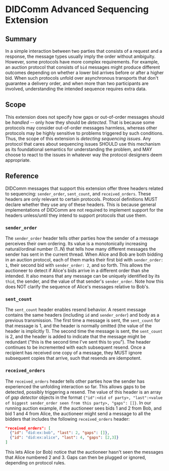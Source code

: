 # DIDComm Advanced Sequencing Extension

## Summary 

In a simple interaction between two parties that consists of a request and a response, the message types usually imply the order without ambiguity. However, some protocols have more complex requirements. For example, an auction protocol that consists of `bid` messages might produce different outcomes depending on whether a lower bid arrives before or after a higher bid. When such protocols unfold over asynchronous transports that don't guarantee a delivery order, and when more than two participants are involved, understanding the intended sequence requires extra data.

## Scope

This extension does not specify how gaps or out-of-order messages should be *handled* -- only how they should be *detected*. That is because some protocols may consider out-of-order messages harmless, whereas other protocols may be highly sensitive to problems triggered by such conditions. Thus, the scope of this extension is *detecting sequencing issues*. Any protocol that cares about sequencing issues SHOULD use this mechanism as its foundational semantics for understanding the problem, and MAY choose to react to the issues in whatever way the protocol designers deem appropriate. 

## Reference

DIDComm messages that support this extension offer three headers related to sequencing: `sender_order`, `sent_count`, and `received_orders`. These headers are only relevant to certain protocols. Protocol definitions MUST declare whether they use any of these headers. This is because general implementations of DIDComm are not required to implement support for the headers unless/until they intend to support protocols that use them.

### `sender_order`

The `sender_order` header tells other parties how the sender of a message perceives their own ordering. Its value is a monotonically increasing natural/ordinal number (1..<var>N</var>) that tells how many different messages the sender has sent in the current thread. When Alice and Bob are both bidding in an auction protocol, each of them marks their first bid with `sender_order: 1`, their second bid with `sender_order: 2`, and so forth. This allows the auctioneer to detect if Alice's bids arrive in a different order than she intended. It also means that any message can be uniquely identified by its `thid`, the sender, and the value of that sender's `sender_order`. Note how this does NOT clarify the sequence of Alice's messages relative to Bob's.

### `sent_count`

The `sent_count` header enables resend behavior. A resent message contains the same headers (including `id` and `sender_order`) and body as a previous transmission. The first time a message is sent, the `sent_count` for that message is 1, and the header is normally omitted (the value of the header is implicitly 1). The second time the message is sent, the `sent_count` is 2, and the header is added to indicate that the message might be redundant ("this is the second time I've sent this to you"). The header continues to be incremented with each subsequent resend. Once a recipient has received one copy of a message, they MUST ignore subsequent copies that arrive, such that resends are idempotent.

### `received_orders`

The `received_orders` header tells other parties how the sender has experienced the unfolding interaction so far. This allows gaps to be detected, possibly triggering a resend. The value of this header is an array of *gap detector* objects in the format `{"id":<did of party>, "last":<value of biggest sender_order seen from this party>, "gaps": []}`. In our running auction example, if the auctioneer sees bids 1 and 2 from Bob, and bid 1 and 4 from Alice, the auctioneer might send a message to all the bidders that includes the following `received_orders` header:

```json
"received_orders": [
  {"id": "did:ex:bob", "last": 2, "gaps": []},
  {"id": "did:ex:alice", "last": 4, "gaps": [2,3]}      
]
```

This lets Alice (or Bob) notice that the auctioneer hasn't seen the messages that Alice numbered 2 and 3. Gaps can then be plugged or ignored, depending on protocol rules. 
